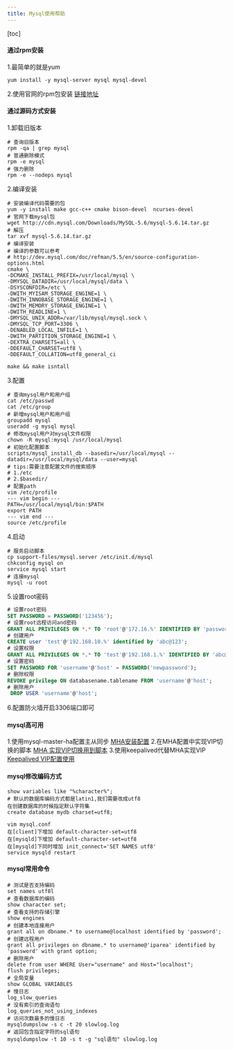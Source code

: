 ```yaml
---
title: Mysql使用帮助
---
```


[toc]

#### 通过rpm安装
1.最简单的就是yum 
```shell
yum install -y mysql-server mysql mysql-devel
```
2.使用官网的rpm包安装
[链接地址](http://dev.mysql.com/downloads/repo/yum/)

#### 通过源码方式安装
1.卸载旧版本
```shell
# 查询旧版本
rpm -qa | grep mysql
# 普通删除模式
rpm -e mysql
# 强力删除
rpm -e --nodeps mysql
```
2.编译安装
```shell
# 安装编译代码需要的包
yum -y install make gcc-c++ cmake bison-devel  ncurses-devel
# 官网下载mysql包
wget http://cdn.mysql.com/Downloads/MySQL-5.6/mysql-5.6.14.tar.gz
# 解压
tar xvf mysql-5.6.14.tar.gz
# 编译安装
# 编译的参数可以参考
# http://dev.mysql.com/doc/refman/5.5/en/source-configuration-options.html
cmake \
-DCMAKE_INSTALL_PREFIX=/usr/local/mysql \
-DMYSQL_DATADIR=/usr/local/mysql/data \
-DSYSCONFDIR=/etc \
-DWITH_MYISAM_STORAGE_ENGINE=1 \
-DWITH_INNOBASE_STORAGE_ENGINE=1 \
-DWITH_MEMORY_STORAGE_ENGINE=1 \
-DWITH_READLINE=1 \
-DMYSQL_UNIX_ADDR=/var/lib/mysql/mysql.sock \
-DMYSQL_TCP_PORT=3306 \
-DENABLED_LOCAL_INFILE=1 \
-DWITH_PARTITION_STORAGE_ENGINE=1 \
-DEXTRA_CHARSETS=all \
-DDEFAULT_CHARSET=utf8 \
-DDEFAULT_COLLATION=utf8_general_ci

make && make isntall
```
3.配置
```shell
# 查询mysql用户和用户组
cat /etc/passwd
cat /etc/group
# 新增mysql用户和用户组
groupadd mysql
useradd -g mysql mysql
# 修改mysql用户对mysql文件权限
chown -R mysql:mysql /usr/local/mysql
# 初始化配置脚本
scripts/mysql_install_db --basedir=/usr/local/mysql --datadir=/usr/local/mysql/data --user=mysql
# tips:需要注意配置文件的搜索顺序
# 1./etc
# 2.$basedir/
# 配置path
vim /etc/profile
--- vim begin ---
PATH=/usr/local/mysql/bin:$PATH
export PATH
--- vim end ---
source /etc/profile
```
4.启动
```shell
# 服务启动脚本
cp support-files/mysql.server /etc/init.d/mysql
chkconfig mysql on
service mysql start
# 连接mysql
mysql -u root
```
5.设置root密码
```sql
# 设置root密码
SET PASSWORD = PASSWORD('123456');
# 设置root远程访问and密码
GRANT ALL PRIVILEGES ON *.* TO 'root'@'172.16.%' IDENTIFIED BY 'password' WITH GRANT OPTION;
# 创建用户
CREATE user 'test'@'192.168.10.%' identified by 'abc@123';
# 设置权限
GRANT ALL PRIVILEGES ON *.* TO 'test'@'192.168.1.%' IDENTIFIED BY 'abc@123' WITH GRANT OPTION; 
# 设置密码
SET PASSWORD FOR 'username'@'host' = PASSWORD('newpassword');
# 删除权限
REVOKE privilege ON databasename.tablename FROM 'username'@'host'; 
# 删除用户
 DROP USER 'username'@'host'; 
```
6.配置防火墙开启3306端口即可

#### mysql高可用
1.使用mysql-master-ha配置主从同步
[MHA安装配置](https://blog.csdn.net/lichangzai/article/details/50470771)
2.在MHA配置中实现VIP切换的脚本
[MHA 实现VIP切换用到脚本](https://blog.csdn.net/lichangzai/article/details/50503960)
3.使用keepalived代替MHA实现VIP
[Keepalived VIP配置使用](https://blog.csdn.net/lichangzai/article/details/50484455)

#### mysql修改编码方式
```mysql
show variables like "%character%";
# 默认的数据库编码方式都是latin1,我们需要改成utf8
在创建数据库的时候指定默认字符集
create database mydb charset=utf8;
```

``` shell
vim mysql.conf
在[client]下增加 default-character-set=utf8
在[mysqld]下增加 default-character-set=utf8
在[mysqld]下同时增加 init_connect='SET NAMES utf8'
service mysqld restart
```

#### mysql常用命令
```mysql
# 测试是否支持编码
set names utf8l
# 查看数据库的编码
show character set;
# 查看支持的存储引擎
show engines
# 创建本地连接用户
grant all on dbname.* to username@localhost identified by 'password';
# 创建远程用户
grant all privileges on dbname.* to username@'iparea' identified by 'password' with grant option;
# 删除用户
delete from user WHERE User="username" and Host="localhost";
flush privileges;
# 全局变量
show GLOBAL VARIABLES
# 慢日志
log_slow_queries
# 没有索引的查询语句
log_queries_not_using_indexes
# 访问次数最多的慢日志
mysqldumpslow -s c -t 20 slowlog.log
# 返回包含指定字符的sql语句
mysqldumpslow -t 10 -s t -g "sql语句" slowlog.log
```